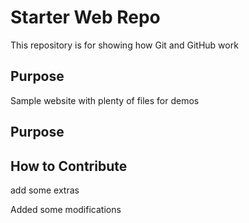 # Starter Web Repo

This repository is for showing how Git and GitHub work

## Purpose

Sample website with plenty of files for demos

## Purpose

## How to Contribute
add some extras

Added some modifications